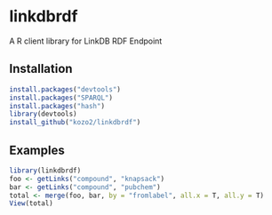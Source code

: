# linkdbrdf
A R client library for LinkDB RDF Endpoint

Installation
------------
```R
install.packages("devtools")
install.packages("SPARQL")
install.packages("hash")
library(devtools)
install_github("kozo2/linkdbrdf")
```

Examples
--------
```R
library(linkdbrdf)
foo <- getLinks("compound", "knapsack")
bar <- getLinks("compound", "pubchem")
total <- merge(foo, bar, by = "fromlabel", all.x = T, all.y = T)
View(total)
```
